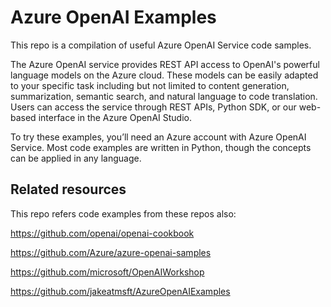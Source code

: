 # Azure OpenAI Examples
This repo is a compilation of useful Azure OpenAI Service code samples.

The Azure OpenAI service provides REST API access to OpenAI's powerful language models on the Azure cloud. These models can be easily adapted to your specific task including but not limited to content generation, summarization, semantic search, and natural language to code translation. Users can access the service through REST APIs, Python SDK, or our web-based interface in the Azure OpenAI Studio.

To try these examples, you’ll need an Azure account with Azure OpenAI Service.
Most code examples are written in Python, though the concepts can be applied in any language.

## Related resources

This repo refers code examples from these repos also:

https://github.com/openai/openai-cookbook

https://github.com/Azure/azure-openai-samples

https://github.com/microsoft/OpenAIWorkshop

https://github.com/jakeatmsft/AzureOpenAIExamples

